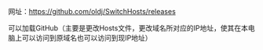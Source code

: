网址：https://github.com/oldj/SwitchHosts/releases

可以加载GitHub（主要是更改Hosts文件，更改域名所对应的IP地址，使其在本电脑上可以访问到原域名也可以访问到现IP地址）